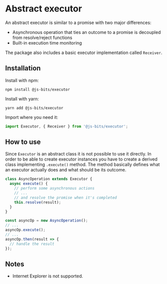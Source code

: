 # Abstract executor

An abstract executor is similar to a promise with two major differences:

- Asynchronous operation that ties an outcome to a promise is decoupled from resolve/reject functions
- Built-in execution time monitoring

The package also includes a basic executor implementation called `Receiver`.

## Installation

Install with npm:

```
npm install @js-bits/executor
```

Install with yarn:

```
yarn add @js-bits/executor
```

Import where you need it:

```javascript
import Executor, { Receiver } from '@js-bits/executor';
```

## How to use

Since `Executor` is an abstract class it is not possible to use it directly. In order to be able to create executor instances you have to create a derived class implementing `.execute()` method. The method basically defines what an executor actually does and what should be its outcome.

```javascript
class AsyncOperation extends Executor {
  async execute() {
    // perform some asynchronous actions
    // ...
    // and resolve the promise when it's completed
    this.resolve(result);
  }
}

const asyncOp = new AsyncOperation();
// ...
asyncOp.execute();
// ...
asyncOp.then(result => {
  // handle the result
});
```

## Notes

- Internet Explorer is not supported.
